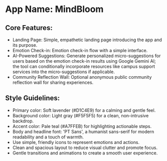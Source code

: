 # **App Name**: MindBloom

## Core Features:

- Landing Page: Simple, empathetic landing page introducing the app and its purpose.
- Emotion Check-in: Emotion check-in flow with a simple interface.
- AI-Powered Suggestions: Generate personalized micro-suggestions for users based on the emotion check-in results using Google Gemini AI; the tool can conditionally incorporate resources like campus support services into the micro-suggestions if applicable.
- Community Reflection Wall: Optional anonymous public community reflection wall for sharing experiences.

## Style Guidelines:

- Primary color: Soft lavender (#D1C4E9) for a calming and gentle feel.
- Background color: Light gray (#F5F5F5) for a clean, non-intrusive backdrop.
- Accent color: Pale teal (#A7FFEB) for highlighting actionable steps.
- Body and headline font: 'PT Sans', a humanist sans-serif for modern readability and a touch of warmth.
- Use simple, friendly icons to represent emotions and actions.
- Clean and spacious layout to reduce visual clutter and promote focus.
- Gentle transitions and animations to create a smooth user experience.